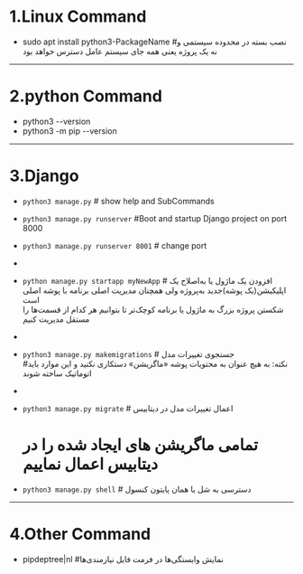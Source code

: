 # 1.Linux Command

- sudo apt install python3-PackageName #نصب بسته در محدوده سیستمی و نه یک پروژه یعنی همه جای سیستم عامل دسترس خواهد بود

----

# 2.python Command

- python3 --version
- python3 -m pip --version

---

# 3.Django

* `python3 manage.py` # show help and SubCommands
* `python3 manage.py runserver` #Boot and startup Django project on port 8000
* `python3 manage.py runserver 8001` # change port
*
* `python manage.py startapp myNewApp` # افزودن یک ماژول یا به‌اصلاح یک اپلیکیشن(یک پوشه)جدید به‌پروژه ولی همچنان مدیریت اصلی برنامه با پوشه اصلی است\
  شکستن پروژه بزرگ به ماژول یا برنامه کوچک‌تر تا بتوانیم هر کدام از قسمت‌ها را مستقل مدیریت کنیم
*
* `python3 manage.py makemigrations` # جستجوی تغییرات مدل\
  #نکته: به هیچ عنوان به محتویات پوشه «ماگریشن» دستکاری نکنید و این موارد باید اتوماتیک ساخته شوند
*
* `python3 manage.py migrate` # اعمال تغییرات مدل در دیتابیس
  # تمامی ماگریشن های ایجاد شده را در دیتابیس اعمال نماییم

* `python3 manage.py shell` # دسترسی به شل یا همان پایتون کنسول
---

# 4.Other Command

- pipdeptree|nl #نمایش وابستگی‌ها در فرمت فایل نیازمندی‌ها

